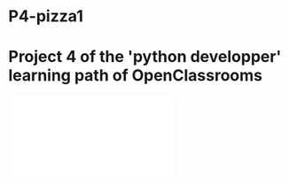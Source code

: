 # P4-pizza1
# Project 4 of the 'python developper' learning path of OpenClassrooms

![](./OC+Pizza+-+description+de+notre+besoin.pdf?raw=true)